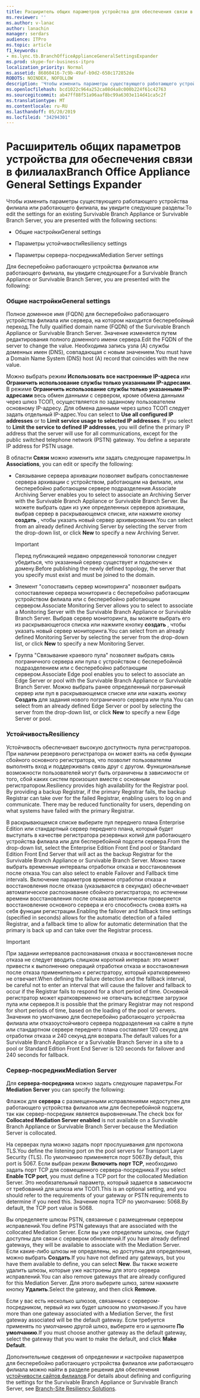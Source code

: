 ```yaml
---
title: Расширитель общих параметров устройства для обеспечения связи в филиалах
ms.reviewer: ''
ms.author: v-lanac
author: lanachin
manager: serdars
audience: ITPro
ms.topic: article
f1_keywords:
- ms.lync.tb.BranchOfficeApplianceGeneralSettingsExpander
ms.prod: skype-for-business-itpro
localization_priority: Normal
ms.assetid: 86860416-7c9b-49af-b9d2-658c172852de
ROBOTS: NOINDEX, NOFOLLOW
description: 'Чтобы изменить параметры существующего работающего устройства филиала или работающего филиала, вы увидите следующие разделы:'
ms.openlocfilehash: bcd1022c964a252ca08d4a8c000b224f61c42763
ms.sourcegitcommit: ab47ff88f51a96aaf8bc99a6303e114d41ca5c2f
ms.translationtype: MT
ms.contentlocale: ru-RU
ms.lasthandoff: 05/20/2019
ms.locfileid: "34294301"
---
```

# <a name="branch-office-appliance-general-settings-expander"></a><span data-ttu-id="42b8c-103">Расширитель общих параметров устройства для обеспечения связи в филиалах</span><span class="sxs-lookup"><span data-stu-id="42b8c-103">Branch Office Appliance General Settings Expander</span></span>

<span data-ttu-id="42b8c-104">Чтобы изменить параметры существующего работающего устройства филиала или работающего филиала, вы увидите следующие разделы:</span><span class="sxs-lookup"><span data-stu-id="42b8c-104">To edit the settings for an existing Survivable Branch Appliance or Survivable Branch Server, you are presented with the following sections:</span></span>

- <span data-ttu-id="42b8c-105">Общие настройки</span><span class="sxs-lookup"><span data-stu-id="42b8c-105">General settings</span></span>

- <span data-ttu-id="42b8c-106">Параметры устойчивости</span><span class="sxs-lookup"><span data-stu-id="42b8c-106">Resiliency settings</span></span>

- <span data-ttu-id="42b8c-107">Параметры сервера-посредника</span><span class="sxs-lookup"><span data-stu-id="42b8c-107">Mediation Server settings</span></span>


<span data-ttu-id="42b8c-108">Для бесперебойно работающего устройства филиалов или работающего филиала, вы увидите следующее:</span><span class="sxs-lookup"><span data-stu-id="42b8c-108">For a Survivable Branch Appliance or Survivable Branch Server, you are presented with the following:</span></span>

### <a name="general-settings"></a><span data-ttu-id="42b8c-109">Общие настройки</span><span class="sxs-lookup"><span data-stu-id="42b8c-109">General settings</span></span>

<span data-ttu-id="42b8c-110">Полное доменное имя (FQDN) для бесперебойно работающего устройства филиала или сервера, на котором находится бесперебойный переход.</span><span class="sxs-lookup"><span data-stu-id="42b8c-110">The fully qualified domain name (FQDN) of the Survivable Branch Appliance or Survivable Branch Server.</span></span> <span data-ttu-id="42b8c-111">Значение изменяется путем редактирования полного доменного имени сервера.</span><span class="sxs-lookup"><span data-stu-id="42b8c-111">Edit the FQDN of the server to change the value.</span></span> <span data-ttu-id="42b8c-112">Необходима запись узла (A) службы доменных имен (DNS), совпадающая с новым значением.</span><span class="sxs-lookup"><span data-stu-id="42b8c-112">You must have a Domain Name System (DNS) host (A) record that coincides with the new value.</span></span>

<span data-ttu-id="42b8c-p102">Можно выбрать режим **Использовать все настроенные IP-адреса** или **Ограничить использование службы только указанными IP-адресами**. В режиме **Ограничить использование службы только указанными IP-адресами** весь обмен данными с сервером, кроме обмена данными через шлюз ТСОП, осуществляется по заданному пользователем основному IP-адресу. Для обмена данными через шлюз ТСОП следует задать отдельный IP-адрес.</span><span class="sxs-lookup"><span data-stu-id="42b8c-p102">You can select to **Use all configured IP addresses** or to **Limit service usage to selected IP addresses**. If you select to **Limit the service to defined IP addresses**, you will define the primary IP address that the server will use for all communications, except for the public switched telephone network (PSTN) gateway. You define a separate IP address for PSTN usage.</span></span>

<span data-ttu-id="42b8c-116">В области **Связи** можно изменить или задать следующие параметры.</span><span class="sxs-lookup"><span data-stu-id="42b8c-116">In **Associations**, you can edit or specify the following:</span></span>

- <span data-ttu-id="42b8c-117">Связывание сервера архивации позволяет выбрать сопоставление сервера архивации с устройством, работающем на филиале, или бесперебойно работающем сервере подразделения.</span><span class="sxs-lookup"><span data-stu-id="42b8c-117">Associate Archiving Server enables you to select to associate an Archiving Server with the Survivable Branch Appliance or Survivable Branch Server.</span></span> <span data-ttu-id="42b8c-118">Вы можете выбрать один из уже определенных серверов архивации, выбрав сервер в раскрывающемся списке, или нажмите кнопку **создать** , чтобы указать новый сервер архивирования.</span><span class="sxs-lookup"><span data-stu-id="42b8c-118">You can select from an already defined Archiving Server by selecting the server from the drop-down list, or click **New** to specify a new Archiving Server.</span></span>

    > [!IMPORTANT]
    > <span data-ttu-id="42b8c-119">Перед публикацией недавно определенной топологии следует убедиться, что указанный сервер существует и подключен к домену.</span><span class="sxs-lookup"><span data-stu-id="42b8c-119">Before publishing the newly defined topology, the server that you specify must exist and must be joined to the domain.</span></span>

- <span data-ttu-id="42b8c-120">Элемент "сопоставить сервер мониторинга" позволяет выбрать сопоставление сервера мониторинга с бесперебойно работающим устройством филиала или с бесперебойно работающим сервером.</span><span class="sxs-lookup"><span data-stu-id="42b8c-120">Associate Monitoring Server allows you to select to associate a Monitoring Server with the Survivable Branch Appliance or Survivable Branch Server.</span></span> <span data-ttu-id="42b8c-121">Выбрав сервер мониторинга, вы можете выбрать его из раскрывающегося списка или нажмите кнопку **создать** , чтобы указать новый сервер мониторинга.</span><span class="sxs-lookup"><span data-stu-id="42b8c-121">You can select from an already defined Monitoring Server by selecting the server from the drop-down list, or click **New** to specify a new Monitoring Server.</span></span>

- <span data-ttu-id="42b8c-122">Группа "Связывание краевого пула" позволяет выбрать связь пограничного сервера или пула с устройством с бесперебойной подразделением или с бесперебойно работающим сервером.</span><span class="sxs-lookup"><span data-stu-id="42b8c-122">Associate Edge pool enables you to select to associate an Edge Server or pool with the Survivable Branch Appliance or Survivable Branch Server.</span></span> <span data-ttu-id="42b8c-123">Можно выбрать ранее определенный пограничный сервер или пул в раскрывающемся списке или или нажать кнопку **Создать** для задания нового пограничного сервера или пула.</span><span class="sxs-lookup"><span data-stu-id="42b8c-123">You can select from an already defined Edge Server or pool by selecting the server from the drop-down list, or click **New** to specify a new Edge Server or pool.</span></span>

### <a name="resiliency"></a><span data-ttu-id="42b8c-124">Устойчивость</span><span class="sxs-lookup"><span data-stu-id="42b8c-124">Resiliency</span></span>

<span data-ttu-id="42b8c-p106">Устойчивость обеспечивает высокую доступность пула регистраторов. При наличии резервного регистратора он может взять на себя функции сбойного основного регистратора, что позволит пользователям выполнять вход и поддерживать связь друг с другом. Функциональные возможности пользователей могут быть ограничены в зависимости от того, сбой каких систем произошел вместе с основным регистратором.</span><span class="sxs-lookup"><span data-stu-id="42b8c-p106">Resiliency provides high availability for the Registrar pool. By providing a backup Registrar, if the primary Registrar fails, the backup Registrar can take over for the failed Registrar, enabling users to log on and communicate. There may be reduced functionality for users, depending on what systems have failed with the primary Registrar.</span></span>

<span data-ttu-id="42b8c-128">В раскрывающемся списке выберите пул переднего плана Enterprise Edition или стандартный сервер переднего плана, который будет выступать в качестве регистратора резервных копий для работающего устройства филиала или для бесперебойной подсети сервера.</span><span class="sxs-lookup"><span data-stu-id="42b8c-128">From the drop-down list, select the Enterprise Edition Front End pool or Standard Edition Front End Server that will act as the backup Registrar for the Survivable Branch Appliance or Survivable Branch Server.</span></span> <span data-ttu-id="42b8c-129">Можно также выбрать временные интервалы отработки отказа и восстановления после отказа.</span><span class="sxs-lookup"><span data-stu-id="42b8c-129">You can also select to enable Failover and Fallback time intervals.</span></span> <span data-ttu-id="42b8c-130">Включение параметров времени отработки отказа и восстановления после отказа (указываются в секундах) обеспечивает автоматическое распознавание сбойного регистратора; по истечении времени восстановления после отказа автоматически проверяется восстановление основного сервера и его способность снова взять на себя функции регистрации.</span><span class="sxs-lookup"><span data-stu-id="42b8c-130">Enabling the failover and fallback time settings (specified in seconds) allows for the automatic detection of a failed Registrar, and a fallback time to allow for automatic determination that the primary is back up and can take over the Registrar process.</span></span>

> [!IMPORTANT]
> <span data-ttu-id="42b8c-131">При задании интервалов распознавания отказа и восстановления после отказа не следует вводить слишком короткий интервал: это может привести к выполнению операций отработки отказа и восстановления после отказа применительно к регистратору, который кратковременно не отвечает.</span><span class="sxs-lookup"><span data-stu-id="42b8c-131">When defining the failure detection and the fallback interval, be careful not to enter an interval that will cause the failover and fallback to occur if the Registrar fails to respond for a short period of time.</span></span> <span data-ttu-id="42b8c-132">Основной регистратор может кратковременно не отвечать вследствие загрузки пула или серверов.</span><span class="sxs-lookup"><span data-stu-id="42b8c-132">It is possible that the primary Registrar may not respond for short periods of time, based on the loading of the pool or servers.</span></span> <span data-ttu-id="42b8c-133">Значения по умолчанию для бесперебойно работающего устройства филиала или отказоустойчивого сервера подразделения на сайте в пуле или стандартном сервере переднего плана составляет 120 секунд для отработки отказа и 240 секунд для возврата.</span><span class="sxs-lookup"><span data-stu-id="42b8c-133">The default values for a Survivable Branch Appliance or a Survivable Branch Server in a site to a pool or Standard Edition Front End Server is 120 seconds for failover and 240 seconds for fallback.</span></span>

### <a name="mediation-server"></a><span data-ttu-id="42b8c-134">Сервер-посредник</span><span class="sxs-lookup"><span data-stu-id="42b8c-134">Mediation Server</span></span>

<span data-ttu-id="42b8c-135">Для **сервера-посредника** можно задать следующие параметры.</span><span class="sxs-lookup"><span data-stu-id="42b8c-135">For **Mediation Server** you can specify the following:</span></span>

<span data-ttu-id="42b8c-136">Флажок для **сервера** с размещенными исправлениями недоступен для работающего устройства филиалов или для бесперебойной подсети, так как сервер-посредник является выровненным.</span><span class="sxs-lookup"><span data-stu-id="42b8c-136">The check box for **Collocated Mediation Server enabled** is not available on a Survivable Branch Appliance or Survivable Branch Server because the Mediation Server is collocated.</span></span>

<span data-ttu-id="42b8c-137">На серверах пула можно задать порт прослушивания для протокола TLS.</span><span class="sxs-lookup"><span data-stu-id="42b8c-137">You define the listening port on the pool servers for Transport Layer Security (TLS).</span></span> <span data-ttu-id="42b8c-138">По умолчанию применяется порт 5067.</span><span class="sxs-lookup"><span data-stu-id="42b8c-138">By default, this port is 5067.</span></span> <span data-ttu-id="42b8c-139">Если выбран режим **Включить порт TCP**, необходимо задать порт TCP для совмещенного сервера-посредника.</span><span class="sxs-lookup"><span data-stu-id="42b8c-139">If you select **Enable TCP port**, you must define a TCP port for the collocated Mediation Server.</span></span> <span data-ttu-id="42b8c-140">Это необязательный параметр, который задается в зависимости от требований для шлюза или ТСОП.</span><span class="sxs-lookup"><span data-stu-id="42b8c-140">This is an optional setting, and you should refer to the requirements of your gateway or PSTN requirements to determine if you need this.</span></span> <span data-ttu-id="42b8c-141">Значение порта TCP по умолчанию: 5068.</span><span class="sxs-lookup"><span data-stu-id="42b8c-141">By default, the TCP port value is 5068.</span></span>

<span data-ttu-id="42b8c-142">Вы определяете шлюзы PSTN, связанные с размещенным сервером исправлений.</span><span class="sxs-lookup"><span data-stu-id="42b8c-142">You define PSTN gateways that are associated with the collocated Mediation Server.</span></span> <span data-ttu-id="42b8c-143">Если вы уже определили шлюзы, они будут доступны для связи с сервером обновлений.</span><span class="sxs-lookup"><span data-stu-id="42b8c-143">If you have already defined gateways, they will be available to associate with the Mediation Server.</span></span> <span data-ttu-id="42b8c-144">Если какие-либо шлюзы не определены, но доступны для определения, можно выбрать **Создать**.</span><span class="sxs-lookup"><span data-stu-id="42b8c-144">If you have not defined any gateways, but you have them available to define, you can select **New**.</span></span> <span data-ttu-id="42b8c-145">Вы также можете удалить шлюзы, которые уже настроены для этого сервера исправлений.</span><span class="sxs-lookup"><span data-stu-id="42b8c-145">You can also remove gateways that are already configured for this Mediation Server.</span></span> <span data-ttu-id="42b8c-146">Для этого выберите шлюз, затем нажмите кнопку **Удалить**.</span><span class="sxs-lookup"><span data-stu-id="42b8c-146">Select the gateway, and then click **Remove**.</span></span>

<span data-ttu-id="42b8c-147">Если у вас есть несколько шлюзов, связанных с сервером-посредником, первый из них будет шлюзом по умолчанию.</span><span class="sxs-lookup"><span data-stu-id="42b8c-147">If you have more than one gateway associated with a Mediation Server, the first gateway associated will be the default gateway.</span></span> <span data-ttu-id="42b8c-148">Если требуется применять по умолчанию другой шлюз, выберите его и щелкните **По умолчанию**.</span><span class="sxs-lookup"><span data-stu-id="42b8c-148">If you must choose another gateway as the default gateway, select the gateway that you want to make the default, and click **Make Default**.</span></span>


<span data-ttu-id="42b8c-149">Дополнительные сведения об определении и настройке параметров для бесперебойно работающего устройства филиалов или работающего филиала можно найти в разделе решения для обеспечения [устойчивости сайтов филиалов](https://technet.microsoft.com/library/1700f99b-709c-4e47-88eb-c0a5490e26e2.aspx).</span><span class="sxs-lookup"><span data-stu-id="42b8c-149">For details about defining and configuring the settings for the Survivable Branch Appliance or Survivable Branch Server, see [Branch-Site Resiliency Solutions](https://technet.microsoft.com/library/1700f99b-709c-4e47-88eb-c0a5490e26e2.aspx).</span></span>


